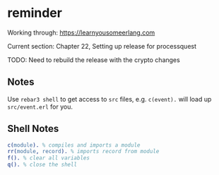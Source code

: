 reminder
=====

Working through: https://learnyousomeerlang.com

Current section: Chapter 22, Setting up release for processquest

TODO: Need to rebuild the release with the crypto changes

Notes
---

Use `rebar3 shell` to get access to `src` files, e.g. `c(event).` will load up
`src/event.erl` for you. 

Shell Notes
---

```erl
c(module). % compiles and imports a module
rr(module, record). % imports record from module
f(). % clear all variables
q(). % close the shell
```
